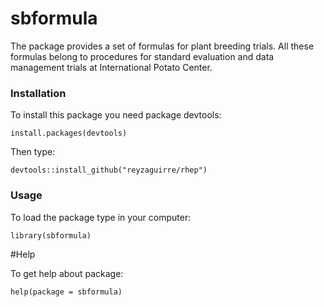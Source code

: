 # sbformula
The package provides a set of formulas for plant breeding trials. All these formulas belong to procedures for standard evaluation and data management trials at    International Potato Center.

### Installation

To install this package you need package devtools:
```{r eval=F}
install.packages(devtools)
```
Then type:
```{r eval=F}
devtools::install_github("reyzaguirre/rhep")
```

### Usage
To load the package type in your computer:

```{r eval=F}
library(sbformula)
```

#Help

To get help about package:

```{r eval=F}
help(package = sbformula)
```


